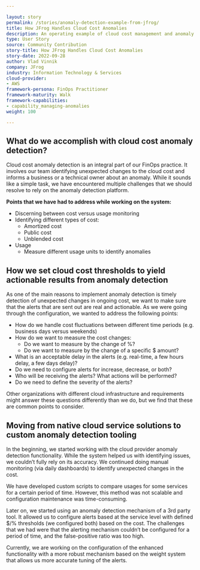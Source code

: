 ```yaml
---

layout: story
permalink: /stories/anomaly-detection-example-from-jfrog/
title: How JFrog Handles Cloud Cost Anomalies
description: An operating example of cloud cost management and anomaly detection from JFrog.
type: User Story
source: Community Contribution
story-title: How JFrog Handles Cloud Cost Anomalies
story-date: 2022-09-28
author: Vlad Vinnik
company: JFrog
industry: Information Technology & Services
cloud-provider:
- AWS
framework-persona: FinOps Practitioner
framework-maturity: Walk
framework-capabilities:
- capability_managing-anomalies
weight: 100

---
```

## What do we accomplish with cloud cost anomaly detection?
Cloud cost anomaly detection is an integral part of our FinOps practice. It involves our team identifying unexpected changes to the cloud cost and informs a business or a technical owner about an anomaly. While it sounds like a simple task, we have encountered multiple challenges that we should resolve to rely on the anomaly detection platform.

**Points that we have had to address while working on the system:**
* Discerning between cost versus usage monitoring
* Identifying different types of cost:
    * Amortized cost 
    * Public cost
    * Unblended cost
* Usage
    * Measure different usage units to identify anomalies

## How we set cloud cost thresholds to yield actionable results from anomaly detection
As one of the main reasons to implement anomaly detection is timely detection of unexpected changes in ongoing cost, we want to make sure that the alerts that are sent out are real and actionable. As we were going through the configuration, we wanted to address the following points:
* How do we handle cost fluctuations between different time periods (e.g. business days versus weekends)
* How do we want to measure the cost changes:
    * Do we want to measure by the change of %?
    * Do we want to measure by the change of a specific $ amount?
* What is an acceptable delay in the alerts (e.g. real-time, a few hours delay, a few days delay)?
* Do we need to configure alerts for increase, decrease, or both?
* Who will be receiving the alerts? What actions will be performed?
* Do we need to define the severity of the alerts?

Other organizations with different cloud infrastructure and requirements might answer these questions differently than we do, but we find that these are common points to consider.

## Moving from native cloud service solutions to custom anomaly detection tooling
In the beginning, we started working with the cloud provider anomaly detection functionality. While the system helped us with identifying issues, we couldn’t fully rely on its accuracy. We continued doing manual monitoring (via daily dashboards) to identify unexpected changes in the cost.

We have developed custom scripts to compare usages for some services for a certain period of time. However, this method was not scalable and configuration maintenance was time-consuming.

Later on, we started using an anomaly detection mechanism of a 3rd party tool. It allowed us to configure alerts based at the service level with defined $/% thresholds (we configured both) based on the cost. The challenges that we had were that the alerting mechanism couldn’t be configured for a period of time, and the false-positive ratio was too high.

Currently, we are working on the configuration of the enhanced functionality with a more robust mechanism based on the weight system that allows us more accurate tuning of the alerts.


